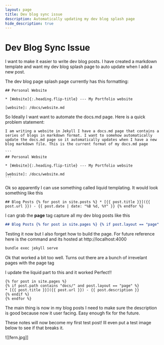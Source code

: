 ```yaml
---
layout: page
title: Dev blog sync issue
description: Automatically updating my dev blog splash page
hide_description: true
---
```

# Dev Blog Sync Issue 

I want to make it easier to write dev blog posts. I have created a markdown template and want my dev blog splash page to auto update when I add a new post.

The dev blog page splash page currently has this formatting:

```
## Personal Website

* [Website]{:.heading.flip-title} --- My Portfolio website

[website]: /docs/website.md

```

So Ideally I want want to automate the docs.md page. Here is a quick problem statement:
	
	I am writing a website in Jekyll I have a docs.md page that contains a series of blogs in markdown format. I want to somehow automatically update the docs.md page so it automatically updates when I have a new blog markdown file. This is the current format of my docs.md page
	
	```
	## Personal Website
	
	* [Website]{:.heading.flip-title} --- My Portfolio website
	
	[website]: /docs/website.md
	```
	
	

Ok so apparently I can use something called liquid templating. It would look something like this 

```
## Blog Posts {% for post in site.posts %} * [{{ post.title }}]({{ post.url }}) - {{ post.date | date: "%B %d, %Y" }} {% endfor %}

```

I can grab the **page** tag capture all my dev blog posts like this

```md
## Blog Posts {% for post in site.pages %} {% if post.layout == "page" and post.title != "docs" %} * [{{ post.title }}]({{ post.url }}) - {{ post.description }} {% endif %} {% endfor %}
```

Testing it now but I also forget how to build the page. For future reference here is the command and its hosted at http://localhost:4000

```bash
bundle exec jekyll serve
```

Ok that worked a bit too well. Turns out there are a bunch of irrevelant pages with the page tag 


I update the liquid part to this and it worked Perfect!! 

```
{% for post in site.pages %}
{% if post.path contains "docs/" and post.layout == "page" %}
* [{{ post.title }}]({{ post.url }}) - {{ post.description }}
{% endif %}
{% endfor %}
```

The main thing is now in my blog posts I need to make sure the description is good because now it user facing. Easy enough fix for the future. 

These notes will now become my first test post! Ill even put a test image below to see if that breaks it. 

![[fern.jpg]]
